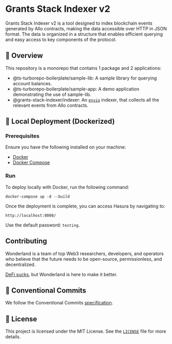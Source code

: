 # Grants Stack Indexer v2

Grants Stack Indexer v2 is a tool designed to index blockchain events generated by Allo contracts, making the data accessible over HTTP in JSON format. The data is organized in a structure that enables efficient querying and easy access to key components of the protocol.

## 📖 Overview

This repository is a monorepo that contains 1 package and 2 applications:

-   @ts-turborepo-boilerplate/sample-lib: A sample library for querying account balances.
-   @ts-turborepo-boilerplate/sample-app: A demo application demonstrating the use of sample-lib.
-   @grants-stack-indexer/indexer: An [`envio`](https://docs.envio.dev/) indexer, that collects all the relevant events from Allo contracts.

## 🚀 Local Deployment (Dockerized)

### Prerequisites

Ensure you have the following installed on your machine:

-   [Docker](https://www.docker.com/get-started)
-   [Docker Compose](https://docs.docker.com/compose/install/)

### Run

To deploy locally with Docker, run the following command:

```
docker-compose up -d --build
```

Once the deployment is complete, you can access Hasura by navigating to:

```
http://localhost:8080/
```

Use the default password: `testing`.

## Contributing

Wonderland is a team of top Web3 researchers, developers, and operators who believe that the future needs to be open-source, permissionless, and decentralized.

[DeFi sucks](https://defi.sucks), but Wonderland is here to make it better.

## 📝 Conventional Commits

We follow the Conventional Commits [specification](https://www.conventionalcommits.org/en/v1.0.0/#specification).

## 📜 License

This project is licensed under the MIT License. See the [`LICENSE`](./LICENSE) file for more details.
